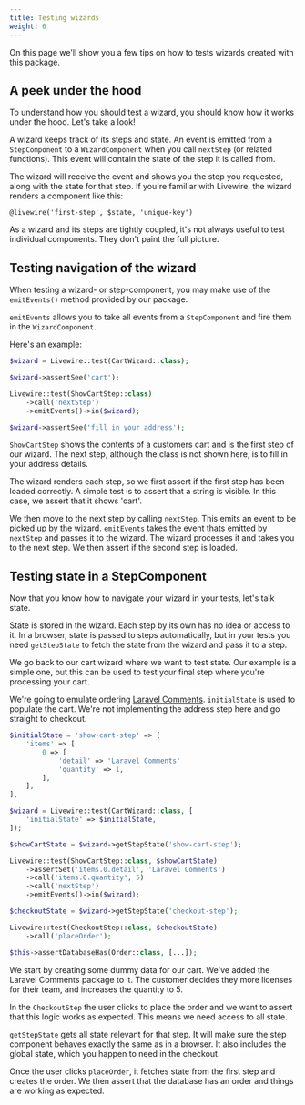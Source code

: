 ```yaml
---
title: Testing wizards
weight: 6
---
```


On this page we'll show you a few tips on how to tests wizards created with this package.

## A peek under the hood

To understand how you should test a wizard, you should know how it works under the hood. Let's take a look!

A wizard keeps track of its steps and state. An event is emitted from a `StepComponent` to a `WizardComponent` when you call `nextStep` (or related functions). This event will contain the state of the step it is called from.

The wizard will receive the event and shows you the step you requested, along
with the state for that step. If you're familiar with Livewire, the wizard
renders a component like this:

```blade
@livewire('first-step', $state, 'unique-key')
```

As a wizard and its steps are tightly coupled, it's not always useful to test
individual components. They don't paint the full picture.

## Testing navigation of the wizard

When testing a wizard- or step-component, you may make use of the `emitEvents()`
 method provided by our package.
 
`emitEvents` allows you to take all events from a `StepComponent` and fire them in the `WizardComponent`. 

Here's an example:

```php
$wizard = Livewire::test(CartWizard::class);

$wizard->assertSee('cart');

Livewire::test(ShowCartStep::class)
    ->call('nextStep')
    ->emitEvents()->in($wizard);

$wizard->assertSee('fill in your address');
```

`ShowCartStep` shows the contents of a customers cart and is the first step of
our wizard. The next step, although the class is not shown here, is to fill in
your address details.

The wizard renders each step, so we first assert if the first step has been
loaded correctly. A simple test is to assert that a string is visible. In this
case, we assert that it shows 'cart'.

We then move to the next step by calling `nextStep`. This emits an event to be
picked up by the wizard. `emitEvents` takes the event thats emitted by `nextStep` and passes it to the
wizard. The wizard processes it and takes you to the next step. We then assert if the second step is loaded.

## Testing state in a StepComponent

Now that you know how to navigate your wizard in your tests, let's talk state. 

State is stored in the wizard. Each step by its own has no idea or access to
it. In a browser, state is passed to steps automatically, but in your tests you
need `getStepState` to fetch the state from the wizard and pass it to a step.

We go back to our cart wizard where we want to test state. Our example is a 
simple one, but this can be used to test your final step where you're 
processing your cart.

We're going to emulate ordering [Laravel Comments](https://laravel-comments.com). `initialState` is 
used to populate the cart. We're not implementing the address step here and
go straight to checkout.

```php
$initialState = 'show-cart-step' => [
    'items' => [
        0 => [
            'detail' => 'Laravel Comments'
            'quantity' => 1,
        ],
    ],
],

$wizard = Livewire::test(CartWizard::class, [
    'initialState' => $initialState,  
]);

$showCartState = $wizard->getStepState('show-cart-step');

Livewire::test(ShowCartStep::class, $showCartState)
    ->assertSet('items.0.detail', 'Laravel Comments')
    ->call('items.0.quantity', 5)
    ->call('nextStep')
    ->emitEvents()->in($wizard);

$checkoutState = $wizard->getStepState('checkout-step');

Livewire::test(CheckoutStep::class, $checkoutState)
    ->call('placeOrder');

$this->assertDatabaseHas(Order::class, [...]);
```

We start by creating some dummy data for our cart. We've added the Laravel
Comments package to it. The customer decides they more licenses for their team,
and increases the quantity to 5.

In the `CheckoutStep` the user clicks to place the order and we want to assert
that this logic works as expected. This means we need access to all state.

`getStepState` gets all state relevant for that step. It will make sure the
step component behaves exactly the same as in a browser. It also includes the
global state, which you happen to need in the checkout.

Once the user clicks `placeOrder`, it fetches state from the first step and
creates the order. We then assert that the database has an order and things
are working as expected.
